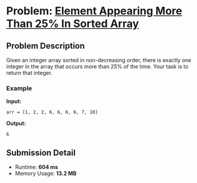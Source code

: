 # Problem: [Element Appearing More Than 25% In Sorted Array](https://leetcode.com/problems/element-appearing-more-than-25-in-sorted-array/description/)

## Problem Description
Given an integer array sorted in non-decreasing order, there is exactly one integer in the array that occurs more than 25% of the time. Your task is to return that integer.

### Example
**Input:**
```plaintext
arr = [1, 2, 2, 6, 6, 6, 6, 7, 10]
```
**Output:**
```plaintext
6
```

## Submission Detail
- Runtime: **604 ms**
- Memory Usage: **13.2 MB**